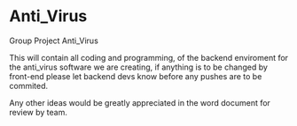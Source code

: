# Anti_Virus
Group Project Anti_Virus

This will contain all coding and programming, of the backend enviroment for the anti_virus software we are creating, if anything is to be changed by front-end please let backend devs know before any pushes are to be commited.

Any other ideas would be greatly appreciated in the word document for review by team.

